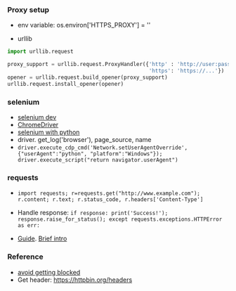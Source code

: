 
### Proxy setup
* env variable: 
os.environ['HTTPS_PROXY'] = ''

* urllib
```python
import urllib.request

proxy_support = urllib.request.ProxyHandler({'http' : 'http://user:pass@server:port', 
                                             'https': 'https://...'})
opener = urllib.request.build_opener(proxy_support)
urllib.request.install_opener(opener)
```

### selenium
* [selenium dev](https://www.selenium.dev/)
* [ChromeDriver](https://chromedriver.chromium.org/)
* [selenium with python](https://selenium-python.readthedocs.io/)
* driver. get_log('browser'), page_source, name
* `driver.execute_cdp_cmd('Network.setUserAgentOverride', {"userAgent":"python", "platform":"Windows"}); driver.execute_script("return navigator.userAgent") `

### requests
* `import requests; r=requests.get("http://www.example.com"); r.content; r.text; r.status_code, r.headers['Content-Type']`
* Handle response: `if response: print('Success!'); response.raise_for_status(); except requests.exceptions.HTTPError as err: `

* [Guide](https://realpython.com/python-requests/). 
  [Brief intro](https://realpython.com/python-packages/#requests-for-interacting-with-the-web)

### Reference
* [avoid getting blocked](https://www.codementor.io/@scrapingdog/10-tips-to-avoid-getting-blocked-while-scraping-websites-16papipe62)
* Get header: https://httpbin.org/headers
